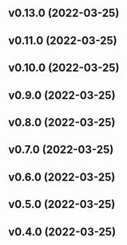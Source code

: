 <!--next-version-placeholder-->

## v0.13.0 (2022-03-25)


## v0.11.0 (2022-03-25)


## v0.10.0 (2022-03-25)


## v0.9.0 (2022-03-25)


## v0.8.0 (2022-03-25)


## v0.7.0 (2022-03-25)


## v0.6.0 (2022-03-25)


## v0.5.0 (2022-03-25)


## v0.4.0 (2022-03-25)

